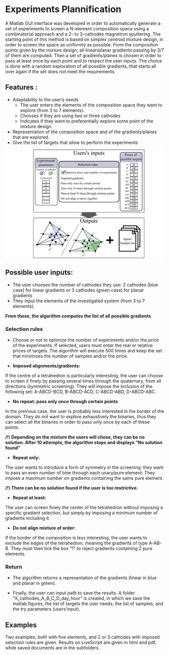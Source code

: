 # Experiments Plannification

A Matlab GUI interface was developed in order to automatically generate a set of experiments to screen a N-element composition space using a combinatorial approach and a 2- to 3-cathodes magnetron sputtering. The starting point of this method is based on simplex centroid mixture design, in order to screen the space as uniformly as possible. From the composition points given by the mixture design, all linear/planar gradients passing by 3/7 of them are computed. Then a set of gradients/planes is chosen in order to pass at least once by each point and to respect the user inputs. The choice is done with a random exploration of all possible gradients, that starts all over again if the set does not meet the requirements.

## Features :
* Adaptability to the user’s needs
	* The user enters the elements of the composition space they want to explore (from 3 to 7 elements).
	* Chooses if they are using two or three cathodes
	* Indicates if they want to preferentially explore some point of the mixture design.
* Representation of the composition space and of the gradients/planes that are explored. 
* Give the list of targets that allow to perform the experiments

<p align="center"><img src="./Supplementary_Matlab_interface.png" width="800" ></p>

## Possible user inputs:
* The user chooses the number of cathodes they use: 2 cathodes (blue case) for linear gradients or 3 cathodes (green case) for planar gradients
* They input the elements of the investigated system (from 3 to 7 elements).

__From these, the algorithm computes the list of all possible gradients__

### Selection rules
* Choose or not to optimize the number of experiments and/or the price of the experiments. If selected, users must enter the real or relative prices of targets. The algorithm will execute 500 times and keep the set that minimizes the number of samples and/or the price. 

* __Imposed alignments/gradients:__ 

If the centre of a tetrahedron is particularly interesting, the user can choose to screen it finely by passing several times through the quaternary, from all directions (symmetric screening). They will impose the inclusion of the following set: A-ABCD-BCD, B-ABCD-ACD, C-ABCD-ABD, D-ABCD-ABC.

* __No repeat: pass only once through certain points__

In the previous case, the user is probably less interested in the border of the domain. They do not want to explore exhaustively the binaries, thus they can select all the binaries in order to pass only once by each of these points.

__/!\ Depending on the mixture the users will chose, they can be no solution. After 10 attempts, the algorithm stops and displays “No solution found”__

* __Repeat only:__

The user wants to introduce a form of symmetry in the screening: they want to pass an even number of time through each unary/pure element. They impose a maximum number on gradients containing the same pure element. 

 __/!\ There can be no solution found if the user is too restrictive.__

* __Repeat at least:__

The user can screen finely the center of the tetrahedron without imposing a specific gradient selection, but simply by imposing a minimum number of gradients including it. 

* __Do not align mixture of order:__

If the border of the composition is less interesting, the user wants to exclude the edges of the tetrahedron, meaning the gradients of type A-AB-B. They must then tick the box “1” to reject gradients containing 2 pure elements. 

### Return 

* The algorithm returns a representation of the gradients (linear in blue and planar in green). 

* Finally, the user can input path to save the results. A folder “X_cathodes_A_B_C_D_day_hour” is created, in which we save the matlab figures, the list of targets the user needs, the list of samples, and the try parameters (users’input).
 

## Examples

Two examples, both with five elements, and 2 or 3 cathodes with imposed selection rules are given. Results on LiveScript are given in html and pdf, while saved documents are in the subfolders. 

